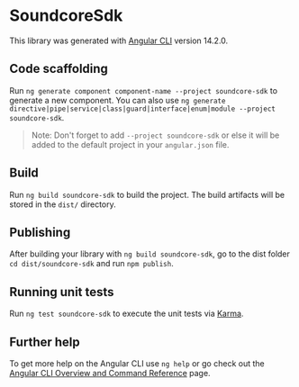 # SoundcoreSdk

This library was generated with [Angular CLI](https://github.com/angular/angular-cli) version 14.2.0.

## Code scaffolding

Run `ng generate component component-name --project soundcore-sdk` to generate a new component. You can also use `ng generate directive|pipe|service|class|guard|interface|enum|module --project soundcore-sdk`.
> Note: Don't forget to add `--project soundcore-sdk` or else it will be added to the default project in your `angular.json` file. 

## Build

Run `ng build soundcore-sdk` to build the project. The build artifacts will be stored in the `dist/` directory.

## Publishing

After building your library with `ng build soundcore-sdk`, go to the dist folder `cd dist/soundcore-sdk` and run `npm publish`.

## Running unit tests

Run `ng test soundcore-sdk` to execute the unit tests via [Karma](https://karma-runner.github.io).

## Further help

To get more help on the Angular CLI use `ng help` or go check out the [Angular CLI Overview and Command Reference](https://angular.io/cli) page.
